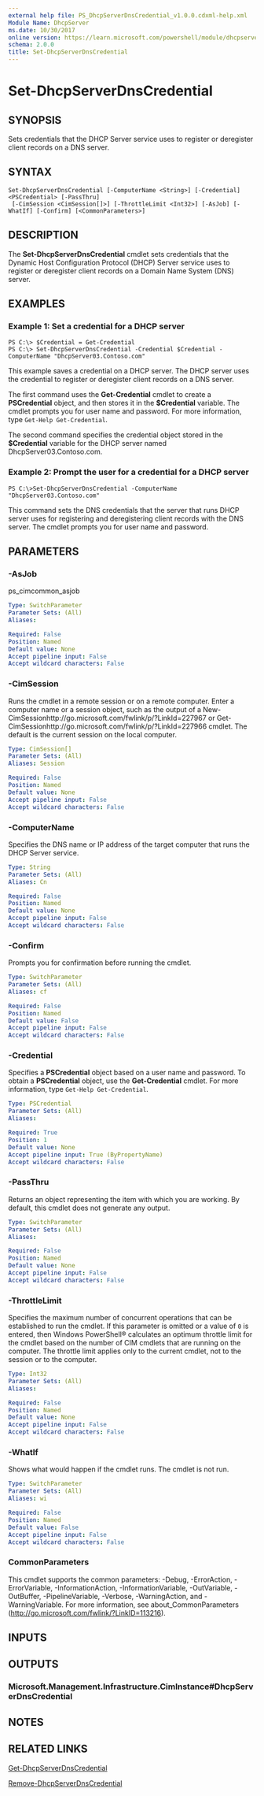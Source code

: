 ```yaml
---
external help file: PS_DhcpServerDnsCredential_v1.0.0.cdxml-help.xml
Module Name: DhcpServer
ms.date: 10/30/2017
online version: https://learn.microsoft.com/powershell/module/dhcpserver/set-dhcpserverdnscredential?view=windowsserver2012r2-ps&wt.mc_id=ps-gethelp
schema: 2.0.0
title: Set-DhcpServerDnsCredential
---
```


# Set-DhcpServerDnsCredential

## SYNOPSIS
Sets credentials that the DHCP Server service uses to register or deregister client records on a DNS server.

## SYNTAX

```
Set-DhcpServerDnsCredential [-ComputerName <String>] [-Credential] <PSCredential> [-PassThru]
 [-CimSession <CimSession[]>] [-ThrottleLimit <Int32>] [-AsJob] [-WhatIf] [-Confirm] [<CommonParameters>]
```

## DESCRIPTION
The **Set-DhcpServerDnsCredential** cmdlet sets credentials that the Dynamic Host Configuration Protocol (DHCP) Server service uses to register or deregister client records on a Domain Name System (DNS) server.

## EXAMPLES

### Example 1: Set a credential for a DHCP server
```
PS C:\> $Credential = Get-Credential
PS C:\> Set-DhcpServerDnsCredential -Credential $Credential -ComputerName "DhcpServer03.Contoso.com"
```

This example saves a credential on a DHCP server.
The DHCP server uses the credential to register or deregister client records on a DNS server.

The first command uses the **Get-Credential** cmdlet to create a **PSCredential** object, and then stores it in the **$Credential** variable.
The cmdlet prompts you for user name and password.
For more information, type `Get-Help Get-Credential`.

The second command specifies the credential object stored in the **$Credential** variable for the DHCP server named DhcpServer03.Contoso.com.

### Example 2: Prompt the user for a credential for a DHCP server
```
PS C:\>Set-DhcpServerDnsCredential -ComputerName "DhcpServer03.Contoso.com"
```

This command sets the DNS credentials that the server that runs DHCP server uses for registering and deregistering client records with the DNS server.
The cmdlet prompts you for user name and password.

## PARAMETERS

### -AsJob
ps_cimcommon_asjob

```yaml
Type: SwitchParameter
Parameter Sets: (All)
Aliases: 

Required: False
Position: Named
Default value: None
Accept pipeline input: False
Accept wildcard characters: False
```

### -CimSession
Runs the cmdlet in a remote session or on a remote computer.
Enter a computer name or a session object, such as the output of a New-CimSessionhttp://go.microsoft.com/fwlink/p/?LinkId=227967 or Get-CimSessionhttp://go.microsoft.com/fwlink/p/?LinkId=227966 cmdlet.
The default is the current session on the local computer.

```yaml
Type: CimSession[]
Parameter Sets: (All)
Aliases: Session

Required: False
Position: Named
Default value: None
Accept pipeline input: False
Accept wildcard characters: False
```

### -ComputerName
Specifies the DNS name or IP address of the target computer that runs the DHCP Server service.

```yaml
Type: String
Parameter Sets: (All)
Aliases: Cn

Required: False
Position: Named
Default value: None
Accept pipeline input: False
Accept wildcard characters: False
```

### -Confirm
Prompts you for confirmation before running the cmdlet.

```yaml
Type: SwitchParameter
Parameter Sets: (All)
Aliases: cf

Required: False
Position: Named
Default value: False
Accept pipeline input: False
Accept wildcard characters: False
```

### -Credential
Specifies a **PSCredential** object based on a user name and password.
To obtain a **PSCredential** object, use the **Get-Credential** cmdlet.
For more information, type `Get-Help Get-Credential`.

```yaml
Type: PSCredential
Parameter Sets: (All)
Aliases: 

Required: True
Position: 1
Default value: None
Accept pipeline input: True (ByPropertyName)
Accept wildcard characters: False
```

### -PassThru
Returns an object representing the item with which you are working.
By default, this cmdlet does not generate any output.

```yaml
Type: SwitchParameter
Parameter Sets: (All)
Aliases: 

Required: False
Position: Named
Default value: None
Accept pipeline input: False
Accept wildcard characters: False
```

### -ThrottleLimit
Specifies the maximum number of concurrent operations that can be established to run the cmdlet.
If this parameter is omitted or a value of `0` is entered, then Windows PowerShell® calculates an optimum throttle limit for the cmdlet based on the number of CIM cmdlets that are running on the computer.
The throttle limit applies only to the current cmdlet, not to the session or to the computer.

```yaml
Type: Int32
Parameter Sets: (All)
Aliases: 

Required: False
Position: Named
Default value: None
Accept pipeline input: False
Accept wildcard characters: False
```

### -WhatIf
Shows what would happen if the cmdlet runs.
The cmdlet is not run.

```yaml
Type: SwitchParameter
Parameter Sets: (All)
Aliases: wi

Required: False
Position: Named
Default value: False
Accept pipeline input: False
Accept wildcard characters: False
```

### CommonParameters
This cmdlet supports the common parameters: -Debug, -ErrorAction, -ErrorVariable, -InformationAction, -InformationVariable, -OutVariable, -OutBuffer, -PipelineVariable, -Verbose, -WarningAction, and -WarningVariable. For more information, see about_CommonParameters (http://go.microsoft.com/fwlink/?LinkID=113216).

## INPUTS

## OUTPUTS

### Microsoft.Management.Infrastructure.CimInstance#DhcpServerDnsCredential

## NOTES

## RELATED LINKS

[Get-DhcpServerDnsCredential](./Get-DhcpServerDnsCredential.md)

[Remove-DhcpServerDnsCredential](./Remove-DhcpServerDnsCredential.md)

